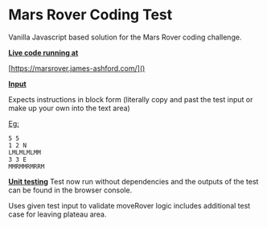 # Mars Rover Coding Test

Vanilla Javascript based solution for the Mars Rover coding challenge.

**<u>Live code running at</u>**

[https://marsrover.james-ashford.com/]()

**<u>Input</u>**

Expects instructions in block form (literally copy and past the test input or make up your own into the text area)

<u>Eg:</u>

```
5 5
1 2 N
LMLMLMLMM
3 3 E
MMRMMRMRRM
```

<u>**Unit testing**</u>
Test now run without dependencies and the outputs of the test can be found in the browser console. 



Uses given test input to validate moveRover logic includes additional test case for leaving plateau area.




